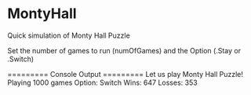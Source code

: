# MontyHall
Quick simulation of Monty Hall Puzzle

Set the number of games to run (numOfGames) and the Option (.Stay or .Switch)

========= Console Output =========
Let us play Monty Hall Puzzle!
Playing 1000 games
Option: Switch
Wins: 647
Losses: 353

